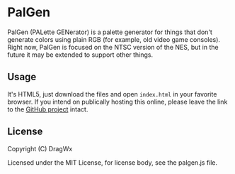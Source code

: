 # PalGen
PalGen (PALette GENerator) is a palette generator for things that don't generate colors using plain RGB (for example, old video game consoles). Right now, PalGen is focused on the NTSC version of the NES, but in the future it may be extended to support other things.

## Usage
It's HTML5, just download the files and open `index.html` in your favorite browser. If you intend on publically hosting this online, please leave the link to the [GitHub project](https://github.com/DragWx/PalGen) intact.

## License
Copyright (C) DragWx

Licensed under the MIT License, for license body, see the palgen.js file.
